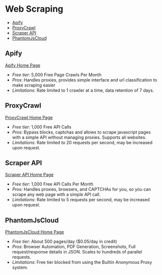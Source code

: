 # Web Scraping

<!-- TOC depthFrom:2 -->

- [Apify](#apify)
- [ProxyCrawl](#proxycrawl)
- [Scraper API](#scraper-api)
- [PhantomJsCloud](#phantomjscloud)

<!-- /TOC -->

## Apify

[Apify Home Page](https://www.apify.com/)
* *Free tier*: 5,000 Free Page Crawls Per Month
* *Pros*: Handles proxies, provides simple interface and url classification to make scraping easier
* *Limitations*: Rate limited to 1 crawler at a time, data retention of 7 days.

## ProxyCrawl

[ProxyCrawl Home Page](https://proxycrawl.com)

* *Free tier*: 1,000 Free API Calls
* *Pros*: Bypass blocks, captchas and allows to scrape javascript pages with a simple API without managing proxies. Supports all websites.
* *Limitations*: Rate limited to 20 requests per second, may be increased upon request.

## Scraper API

[Scraper API Home Page](https://www.scraperapi.com/)

* *Free tier*: 1,000 Free API Calls Per Month
* *Pros*: Handles proxies, browsers, and CAPTCHAs for you, so you can scrape any web page with a simple API call.
* *Limitations*: Rate limited to 5 requests per second, may be increased upon request.

## PhantomJsCloud

[PhantomJsCloud Home Page](https://PhantomJsCloud.com/)

* *Free tier*: About 500 pages/day ($0.05/day in credit)
* *Pros*: Browser Automation, PDF Generation, Screenshots, Full request/response details in JSON.  Scales to hundreds of parallel requests.
* *Limitations*: Free tier blocked from using the Builtin Anonymous Proxy system.
